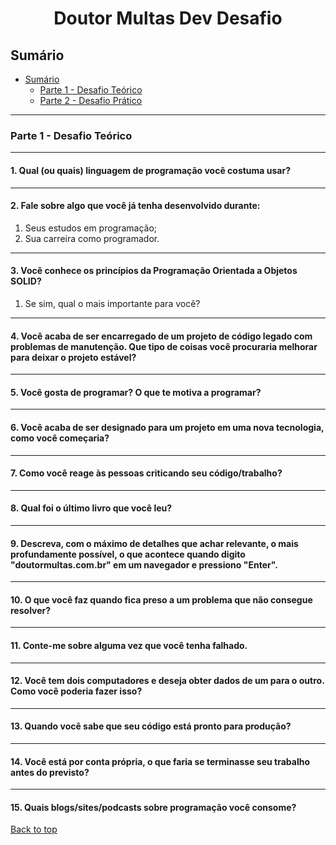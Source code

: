 <h1 align="center">Doutor Multas Dev Desafio</h1>

## Sumário

- [Sumário](#sumario)
  - [Parte 1 - Desafio Teórico](#parte-1-desafio-teorico)
  - [Parte 2 - Desafio Prático](#parte-2-desafio-pratico)

---

### Parte 1 - Desafio Teórico

---

#### 1. Qual (ou quais) linguagem de programação você costuma usar?

---

#### 2. Fale sobre algo que você já tenha desenvolvido durante:
  1. Seus estudos em programação;
  2. Sua carreira como programador.
---

#### 3. Você conhece os princípios da Programação Orientada a Objetos SOLID?
  1. Se sim, qual o mais importante para você?

---

#### 4. Você acaba de ser encarregado de um projeto de código legado com problemas de manutenção. Que tipo de coisas você procuraria melhorar para deixar o projeto estável?


---

#### 5. Você gosta de programar? O que te motiva a programar?


---

#### 6. Você acaba de ser designado para um projeto em uma nova tecnologia, como você começaria?


---

#### 7. Como você reage às pessoas criticando seu código/trabalho?


---

#### 8. Qual foi o último livro que você leu?


---

#### 9. Descreva, com o máximo de detalhes que achar relevante, o mais profundamente possível, o que acontece quando digito "doutormultas.com.br" em um navegador e pressiono "Enter".


---

#### 10. O que você faz quando fica preso a um problema que não consegue resolver?


---

#### 11. Conte-me sobre alguma vez que você tenha falhado.


---

#### 12. Você tem dois computadores e deseja obter dados de um para o outro. Como você poderia fazer isso?


---

#### 13. Quando você sabe que seu código está pronto para produção?


---

#### 14. Você está por conta própria, o que faria se terminasse seu trabalho antes do previsto?


---

#### 15. Quais blogs/sites/podcasts sobre programação você consome?



<a href="#top">Back to top</a>
